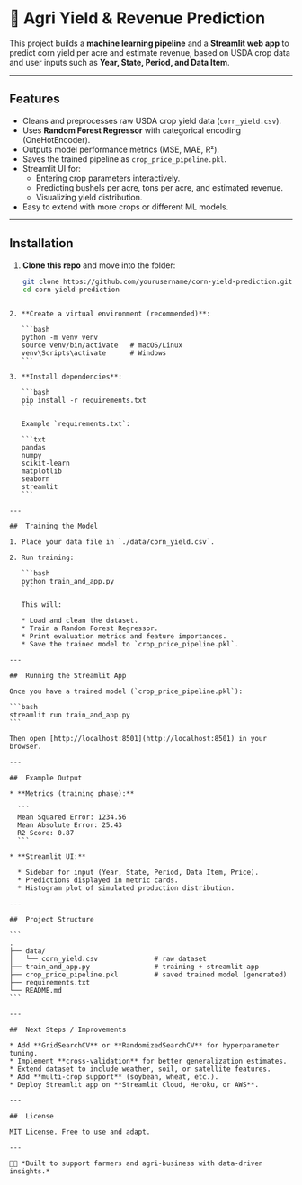 
# 🌽 Agri Yield & Revenue Prediction

This project builds a **machine learning pipeline** and a **Streamlit web app** to predict corn yield per acre and estimate revenue, based on USDA crop data and user inputs such as **Year, State, Period, and Data Item**.

---

##  Features
- Cleans and preprocesses raw USDA crop yield data (`corn_yield.csv`).
- Uses **Random Forest Regressor** with categorical encoding (OneHotEncoder).
- Outputs model performance metrics (MSE, MAE, R²).
- Saves the trained pipeline as `crop_price_pipeline.pkl`.
- Streamlit UI for:
  - Entering crop parameters interactively.
  - Predicting bushels per acre, tons per acre, and estimated revenue.
  - Visualizing yield distribution.
- Easy to extend with more crops or different ML models.

---

##  Installation

1. **Clone this repo** and move into the folder:
   ```bash
   git clone https://github.com/yourusername/corn-yield-prediction.git
   cd corn-yield-prediction
````

2. **Create a virtual environment (recommended)**:

   ```bash
   python -m venv venv
   source venv/bin/activate   # macOS/Linux
   venv\Scripts\activate      # Windows
   ```

3. **Install dependencies**:

   ```bash
   pip install -r requirements.txt
   ```

   Example `requirements.txt`:

   ```txt
   pandas
   numpy
   scikit-learn
   matplotlib
   seaborn
   streamlit
   ```

---

##  Training the Model

1. Place your data file in `./data/corn_yield.csv`.

2. Run training:

   ```bash
   python train_and_app.py
   ```

   This will:

   * Load and clean the dataset.
   * Train a Random Forest Regressor.
   * Print evaluation metrics and feature importances.
   * Save the trained model to `crop_price_pipeline.pkl`.

---

##  Running the Streamlit App

Once you have a trained model (`crop_price_pipeline.pkl`):

```bash
streamlit run train_and_app.py
```

Then open [http://localhost:8501](http://localhost:8501) in your browser.

---

##  Example Output

* **Metrics (training phase):**

  ```
  Mean Squared Error: 1234.56
  Mean Absolute Error: 25.43
  R2 Score: 0.87
  ```

* **Streamlit UI:**

  * Sidebar for input (Year, State, Period, Data Item, Price).
  * Predictions displayed in metric cards.
  * Histogram plot of simulated production distribution.

---

##  Project Structure

```
.
├── data/
│   └── corn_yield.csv              # raw dataset
├── train_and_app.py                # training + streamlit app
├── crop_price_pipeline.pkl         # saved trained model (generated)
├── requirements.txt
└── README.md
```

---

##  Next Steps / Improvements

* Add **GridSearchCV** or **RandomizedSearchCV** for hyperparameter tuning.
* Implement **cross-validation** for better generalization estimates.
* Extend dataset to include weather, soil, or satellite features.
* Add **multi-crop support** (soybean, wheat, etc.).
* Deploy Streamlit app on **Streamlit Cloud, Heroku, or AWS**.

---

##  License

MIT License. Free to use and adapt.

---

👨‍🌾 *Built to support farmers and agri-business with data-driven insights.*